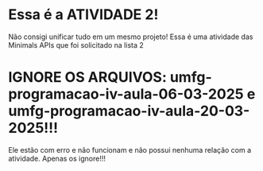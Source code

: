 # Essa é a ATIVIDADE 2! 

Não consigi unificar tudo em um mesmo projeto! Essa é uma atividade das Minimals APIs que foi solicitado na lista 2

# IGNORE OS ARQUIVOS: umfg-programacao-iv-aula-06-03-2025 e umfg-programacao-iv-aula-20-03-2025!!!

Ele estão com erro e não funcionam e não possui nenhuma relação com a atividade. Apenas os ignore!!!
